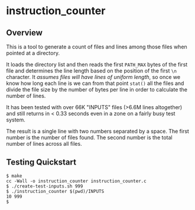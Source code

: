 # instruction_counter

## Overview

This is a tool to generate a count of files and lines among those files when
pointed at a directory.

It loads the directory list and then reads the first `PATH_MAX` bytes of the
first file and determines the line length based on the position of the first
`\n` character. It *assumes files will have lines of uniform length*, so once
we know how long each line is we can from that point `stat()` all the files
and divide the file size by the number of bytes per line in order to calculate
the number of lines.

It has been tested with over 66K "INPUTS" files (>6.6M lines altogether) and
still returns in < 0.33 seconds even in a zone on a fairly busy test system.

The result is a single line with two numbers separated by a space. The first
number is the number of files found. The second number is the total number of
lines across all files.


## Testing Quickstart

```
$ make
cc -Wall -o instruction_counter instruction_counter.c
$ ./create-test-inputs.sh 999
$ ./instruction_counter $(pwd)/INPUTS
10 999
$
```
